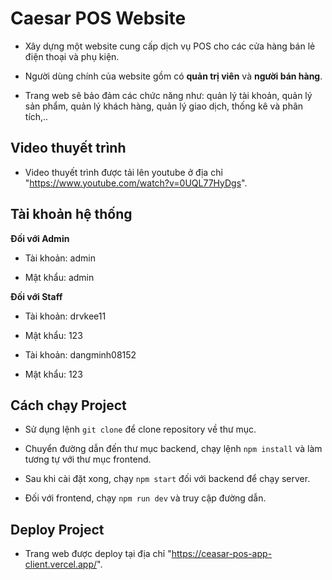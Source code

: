 # Caesar POS Website

- Xây dựng một website cung cấp dịch vụ POS cho các cửa hàng bán lẻ điện thoại và phụ kiện.

- Người dùng chính của website gồm có **quản trị viên** và **người bán hàng**.

- Trang web sẽ bảo đảm các chức năng như: quản lý tài khoản, quản lý sản phẩm, quản lý khách hàng, quản lý giao dịch, thống kê và phân tích,..

## Video thuyết trình

- Video thuyết trình được tải lên youtube ở địa chỉ "https://www.youtube.com/watch?v=0UQL77HyDgs".

## Tài khoản hệ thống

**Đối với Admin**

- Tài khoản: admin

- Mật khẩu: admin

**Đối với Staff**

- Tài khoản: drvkee11

- Mật khẩu: 123

- Tài khoản: dangminh08152

- Mật khẩu: 123

## Cách chạy Project

- Sử dụng lệnh `git clone` để clone repository về thư mục.

- Chuyển đường dẫn đến thư mục backend, chạy lệnh `npm install` và làm tương tự với thư mục frontend.

- Sau khi cài đặt xong, chạy `npm start` đối với backend để chạy server.

- Đối với frontend, chạy `npm run dev` và truy cập đường dẫn.

## Deploy Project

- Trang web được deploy tại địa chỉ "https://ceasar-pos-app-client.vercel.app/".
